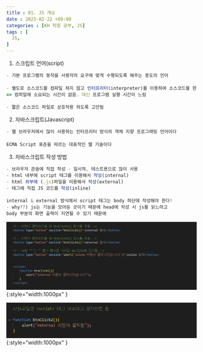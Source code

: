 ```yaml
---
title : 01. JS 개요
date : 2023-02-22 +09:00
categories : [KH 학원 공부, JS]
tags : [
  JS,
]
---
```

<!-- ![](/assets/img/JS/aaaa.png){:style="border:1px solid #eaeaea; border-radius: 7px; padding: 0px;" } -->
<!-- ![](/assets/img/JS/layout50.png){:style="width:1000px" } -->

1) 스크립트 언어(script)

```jsx
- 기본 프로그램의 동작을 사용자의 요구에 맞게 수행되도록 해주는 용도의 언어

- 별도로 소스코드를 컴파일 하지 않고 인터프리터(interpreter)를 이용하여 소스코드를 한 줄씩 읽어 바로 실행
=> 컴파일에 소요되는 시간이 없음. 대신 프로그램 실행 시간이 느림

- 짧은 소스코드 파일로 상호작용 하도록 고안됨
```

2) 자바스크립트(Javascript)

```jsx
- 웹 브라우저에서 많이 사용하는 인터프리터 방식의 객체 지향 프로그래밍 언어이다

ECMA Script 표준을 따르는 대표적인 웹 기술이다
```

3) 자바스크립트 작성 방법

```jsx
- 브라우저 콘솔에 직접 작성 - 일시적, 테스트용으로 많이 사용
- html 내부에 script 태그를 이용해서 작성(internal)
- html 외부에 (.js)파일을 이용해서 작성(external)
- 태그에 직접 JS 코드를 작성(inline)

internal & external 방식에서 script 태그는 body 하단에 작성해야 한다!
- why??) js는 기능을 모아둔 곳이기 때문에 head에 작성 시 js를 읽느라고 
body 부분의 화면 출력이 지연될 수 있기 때문에
```

![](/assets/img/JS/1-1.png){:style="width:1000px" }

![](/assets/img/JS/1-2.png){:style="width:1000px" }
